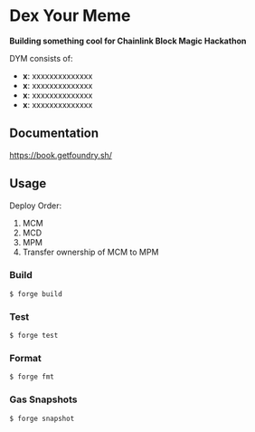 # Dex Your Meme

**Building something cool for Chainlink Block Magic Hackathon**

DYM consists of:

-   **x**: xxxxxxxxxxxxxx
-   **x**: xxxxxxxxxxxxxx
-   **x**: xxxxxxxxxxxxxx
-   **x**: xxxxxxxxxxxxxx

## Documentation

https://book.getfoundry.sh/

## Usage

Deploy Order:

1. MCM
2. MCD
3. MPM
4. Transfer ownership of MCM to MPM

### Build

```shell
$ forge build
```

### Test

```shell
$ forge test
```

### Format

```shell
$ forge fmt
```

### Gas Snapshots

```shell
$ forge snapshot
```

